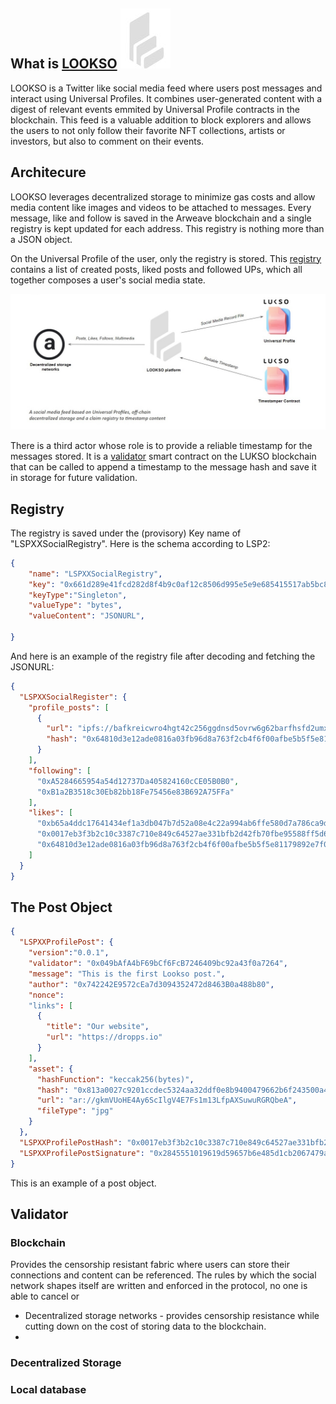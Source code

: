 ## What is [LOOKSO](https://lookso.io) ![LOOKSO logo](img/LOOKSO_logo.jpg)

LOOKSO is a Twitter like social media feed where users post messages and interact using Universal Profiles. It combines user-generated content with a digest of relevant events emmited by Universal Profile contracts in the blockchain. This feed is a valuable addition to block explorers and allows the users to not only follow their favorite NFT collections, artists or investors, but also to comment on their events.



## Architecure

LOOKSO leverages decentralized storage to minimize gas costs and allow media content like images and videos to be attached to messages. Every message, like and follow is saved in the Arweave blockchain and a single registry is kept updated for each address. This registry is nothing more than a JSON object.

On the Universal Profile of the user, only the registry is stored. This [registry](#Registry) contains a list of created posts, liked posts and followed UPs, which all together composes a user's social media state. 

![LOOKSO Architecture Overview](img/arch_overview.jpg)

There is a third actor whose role is to provide a reliable timestamp for the messages stored. It is a [validator](#Validator) smart contract on the LUKSO blockchain that can be called to append a timestamp to the message hash and save it in storage for future validation.


## Registry

The registry is saved under the (provisory) Key name of "LSPXXSocialRegistry". Here is the schema according to LSP2:

```JSON
{
    "name": "LSPXXSocialRegistry",
    "key": "0x661d289e41fcd282d8f4b9c0af12c8506d995e5e9e685415517ab5bc8b908247",
    "keyType":"Singleton",
    "valueType": "bytes",
    "valueContent": "JSONURL",

}
```

And here is an example of the registry file after decoding and fetching the JSONURL:

```JSON
{
  "LSPXXSocialRegister": {
    "profile_posts": [
      {
        "url": "ipfs://bafkreicwro4hgt42c256ggdnsd5ovrw6g62barfhsfd2umxdye764hlar4",
        "hash": "0x64810d3e12ade0816a03fb96d8a763f2cb4f6f00afbe5b5f5e81179892e7f00f"
      }
    ],
    "following": [
      "0xA5284665954a54d12737Da405824160cCE05B0B0",
      "0xB1a2B3518c30Eb82bb18Fe75456e83B692A75FFa"
    ],
    "likes": [
      "0xb65a4ddc17641434ef1a3db047b7d52a08e4c22a994ab6ffe580d7a786ca9d78",
      "0x0017eb3f3b2c10c3387c710e849c64527ae331bfb2d42fb70fbe95588ff5d6cd",
      "0x64810d3e12ade0816a03fb96d8a763f2cb4f6f00afbe5b5f5e81179892e7f00f",
    ]
  }
}
```

## The Post Object

```JSON
{
  "LSPXXProfilePost": {
    "version":"0.0.1",
    "validator": "0x049bAfA4bF69bCf6FcB7246409bc92a43f0a7264",
    "message": "This is the first Lookso post.",
    "author": "0x742242E9572cEa7d3094352472d8463B0a488b80",
    "nonce":
    "links": [
      {
        "title": "Our website",
        "url": "https://dropps.io"
      }
    ],
    "asset": {
      "hashFunction": "keccak256(bytes)",
      "hash": "0x813a0027c9201ccdec5324aa32ddf0e8b9400479662b6f243500a42f2f85d2eb",
      "url": "ar://gkmVUoHE4Ay6ScIlgV4E7Fs1m13LfpAXSuwuRGRQbeA",
      "fileType": "jpg"
    }
  },
  "LSPXXProfilePostHash": "0x0017eb3f3b2c10c3387c710e849c64527ae331bfb2d42fb70fbe95588ff5d6cd",
  "LSPXXProfilePostSignature": "0x2845551019619d59657b6e485d1cb2067479a5bc364270030d7c4143b4cc0ee5279432bee8425f17d091f067e6b8f987390900b1fd82bef52fcb4c8b2b06ab901b"
}
```

This is an example of a post object. 



## Validator




### Blockchain
Provides the censorship resistant fabric where users can store their connections and content can be referenced. The rules by which the social network shapes itself are written and enforced in the protocol, no one is able to cancel or 

* Decentralized storage networks - provides censorship resistance while cutting down on the cost of storing data to the blockchain.
* 

### Decentralized Storage


### Local database

